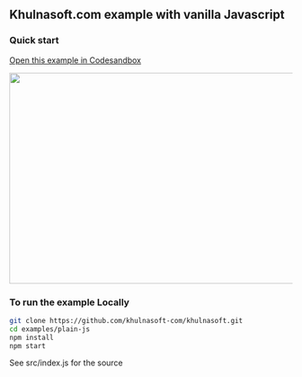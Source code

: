 ## Khulnasoft.com example with vanilla Javascript

### Quick start

[Open this example in Codesandbox](https://codesandbox.io/s/github/khulnasoft-com/khulnasoft/tree/main/examples/plain-js)

<a target="_blank" href="https://codesandbox.io/s/github/khulnasoft-com/khulnasoft/tree/main/examples/plain-js">
  <img width="597" height="375" src="https://i.imgur.com/zue72Q0.jpg">
</a>

### To run the example Locally

```bash
git clone https://github.com/khulnasoft-com/khulnasoft.git
cd examples/plain-js
npm install
npm start
```

See src/index.js for the source
